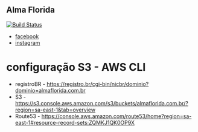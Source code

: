 ## Alma Florida

[![Build Status](https://travis-ci.org/almaflorida/almaflorida.github.io.svg?branch=master)](https://travis-ci.org/almaflorida/almaflorida.github.io)

- [facebook](https://www.facebook.com/Alma-Florida-589292361134420/)
- [instagram](https://www.instagram.com/almaflorida_)

# configuração S3 - AWS CLI

- registroBR - https://registro.br/cgi-bin/nicbr/dominio?dominio=almaflorida.com.br
- S3 - https://s3.console.aws.amazon.com/s3/buckets/almaflorida.com.br/?region=sa-east-1&tab=overview
- Route53 - https://console.aws.amazon.com/route53/home?region=sa-east-1#resource-record-sets:ZQMKJ1QK0OP9X